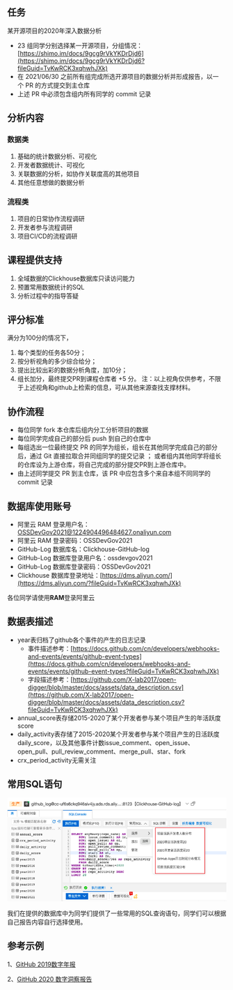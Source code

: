 ## 任务

某开源项目的2020年深入数据分析

* 23 组同学分别选择某一开源项目，分组情况：[https://shimo.im/docs/9gcg9rVkYKDrDjd6](https://shimo.im/docs/9gcg9rVkYKDrDjd6?fileGuid=TvKwRCK3xqhwhJXk)
* 在 2021/06/30 之前所有组完成所选开源项目的数据分析并形成报告，以一个 PR 的方式提交到主仓库
* 上述 PR 中必须包含组内所有同学的 commit 记录
## 分析内容

### 数据类

1. 基础的统计数据分析、可视化
2. 开发者数据统计、可视化
3. 关联数据的分析，如协作关联度高的其他项目
4. 其他任意想做的数据分析
### 流程类

1. 项目的日常协作流程调研
2. 开发者参与流程调研
3. 项目CI/CD的流程调研
## 课程提供支持

1. 全域数据的Clickhouse数据库只读访问能力
2. 预置常用数据统计的SQL
3. 分析过程中的指导答疑
## 评分标准

满分为100分的情况下，
1. 每个类型的任务各50分；
2. 按分析视角的多少综合给分；
3. 提出比较出彩的数据分析角度，加10分；
4. 组长加分，最终提交PR到课程仓库者 +5 分。
注：以上视角仅供参考，不限于上述视角和github上检索的信息，可从其他来源查找支撑材料。
## 协作流程

* 每位同学 fork 本仓库后组内分工分析项目的数据
* 每位同学完成自己的部分后 push 到自己的仓库中
* 每组选出一位最终提交 PR 的同学为组长，组长在其他同学完成自己的部分后，通过 Git 直接拉取合并同组同学的提交记录 ； 或者组内其他同学将组长的仓库设为上游仓库，将自己完成的部分提交PR到上游仓库中。
* 由上述同学提交 PR 到主仓库，该 PR 中应包含多个来自本组不同同学的 commit 记录
## 数据库使用账号

* 阿里云 RAM 登录用户名：OSSDevGov2021@1224904496484627.onaliyun.com
* 阿里云 RAM 登录密码：OSSDevGov2021
* GitHub-Log 数据库名：Clickhouse-GitHub-log
* GitHub-Log 数据库登录用户名：ossdevgov2021
* GitHub-Log 数据库登录密码：OSSDevGov2021
* Clickhouse 数据库登录地址：[https://dms.aliyun.com/](https://dms.aliyun.com/?fileGuid=TvKwRCK3xqhwhJXk)

各位同学请使用**RAM**登录阿里云

## 数据表描述

* year表归档了github各个事件的产生的日志记录
    * 事件描述参考：[https://docs.github.com/cn/developers/webhooks-and-events/events/github-event-types](https://docs.github.com/cn/developers/webhooks-and-events/events/github-event-types?fileGuid=TvKwRCK3xqhwhJXk)
    * 字段描述参考：[https://github.com/X-lab2017/open-digger/blob/master/docs/assets/data_description.csv](https://github.com/X-lab2017/open-digger/blob/master/docs/assets/data_description.csv?fileGuid=TvKwRCK3xqhwhJXk)
* annual_score表存储2015-2020了某个开发者参与某个项目产生的年活跃度score
* daily_activity表存储了2015-2020某个开发者参与某个项目产生的日活跃度daily_score，以及其他事件计数issue_comment、open_issue、open_pull、pull_review_comment、merge_pull、star、fork
* crx_period_activity无需关注
## 常用SQL语句

![image](image.png)

我们在提供的数据库中为同学们提供了一些常用的SQL查询语句，同学们可以根据自己报告内容自行选择使用。

## 参考示例

1、[GitHub 2019数字年报](https://github.com/X-lab2017/github-analysis-report-2019/blob/master/REPORT.md?fileGuid=TvKwRCK3xqhwhJXk)

2、[GitHub 2020 数字洞察报告](https://mp.weixin.qq.com/s/DYySsVe5Z2NH0hvGi4xlKg?fileGuid=TvKwRCK3xqhwhJXk)

